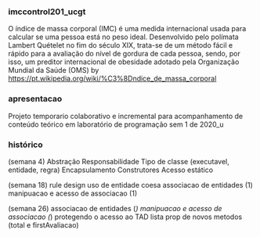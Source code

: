 ### imccontrol201_ucgt
O índice de massa corporal (IMC) é uma medida internacional usada para calcular se uma pessoa está no peso ideal. Desenvolvido pelo polímata Lambert Quételet no fim do século XIX, trata-se de um método fácil e rápido para a avaliação do nível de gordura de cada pessoa, sendo, por isso, um preditor internacional de obesidade adotado pela Organização Mundial da Saúde (OMS)
by https://pt.wikipedia.org/wiki/%C3%8Dndice_de_massa_corporal

### apresentacao
Projeto temporario colaborativo e incremental para acompanhamento de conteúdo teórico em laboratório de programação sem 1 de 2020_u

### histórico
(semana 4)
Abstração
Responsabilidade
Tipo de classe (executavel, entidade, regra)
Encapsulamento
Construtores
Acesso estático

(semana 18)
rule design
uso de entidade coesa
associacao de entidades (1)
manipuacao e acesso de associacao (1)

(semana 26)
associacao de entidades (*)
manipuacao e acesso de associacao (*)
protegendo o acesso ao TAD lista
prop de novos metodos (total e firstAvaliacao)